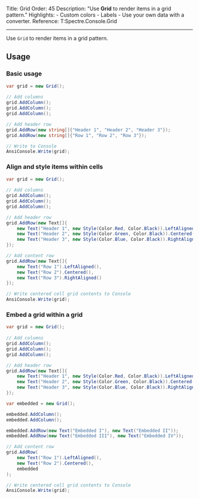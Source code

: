 Title: Grid
Order: 45
Description: "Use **Grid** to render items in a grid pattern."
Highlights:
    - Custom colors
    - Labels
    - Use your own data with a converter.
Reference: T:Spectre.Console.Grid

---

Use `Grid` to render items in a grid pattern.

<?# AsciiCast cast="grid" /?>

## Usage

### Basic usage

```csharp
var grid = new Grid();
        
// Add columns 
grid.AddColumn();
grid.AddColumn();
grid.AddColumn();

// Add header row 
grid.AddRow(new string[]{"Header 1", "Header 2", "Header 3"});
grid.AddRow(new string[]{"Row 1", "Row 2", "Row 3"});

// Write to Console
AnsiConsole.Write(grid);
```

### Align and style items within cells

```csharp
var grid = new Grid();
        
// Add columns 
grid.AddColumn();
grid.AddColumn();
grid.AddColumn();

// Add header row 
grid.AddRow(new Text[]{
    new Text("Header 1", new Style(Color.Red, Color.Black)).LeftAligned(),
    new Text("Header 2", new Style(Color.Green, Color.Black)).Centered(),
    new Text("Header 3", new Style(Color.Blue, Color.Black)).RightAligned()
});

// Add content row 
grid.AddRow(new Text[]{
    new Text("Row 1").LeftAligned(),
    new Text("Row 2").Centered(),
    new Text("Row 3").RightAligned()
});

// Write centered cell grid contents to Console
AnsiConsole.Write(grid);
```

### Embed a grid within a grid

```csharp
var grid = new Grid();
        
// Add columns 
grid.AddColumn();
grid.AddColumn();
grid.AddColumn();

// Add header row 
grid.AddRow(new Text[]{
    new Text("Header 1", new Style(Color.Red, Color.Black)).LeftAligned(),
    new Text("Header 2", new Style(Color.Green, Color.Black)).Centered(),
    new Text("Header 3", new Style(Color.Blue, Color.Black)).RightAligned()
});

var embedded = new Grid();

embedded.AddColumn();
embedded.AddColumn();

embedded.AddRow(new Text("Embedded I"), new Text("Embedded II"));
embedded.AddRow(new Text("Embedded III"), new Text("Embedded IV"));

// Add content row 
grid.AddRow(
    new Text("Row 1").LeftAligned(),
    new Text("Row 2").Centered(),
    embedded
);

// Write centered cell grid contents to Console
AnsiConsole.Write(grid);
```
